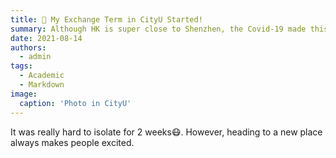 ```yaml
---
title: 👀 My Exchange Term in CityU Started!
summary: Although HK is super close to Shenzhen, the Covid-19 made this journey really hard...
date: 2021-08-14
authors:
  - admin
tags:
  - Academic
  - Markdown
image:
  caption: 'Photo in CityU'
---
```


It was really hard to isolate for 2 weeks😷. However, heading to a new place always makes people excited.